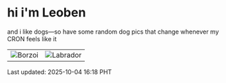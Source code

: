 # hi i'm Leoben

and i like dogs—so have some random dog pics that change whenever my CRON feels like it

|  |  |
|--------|----------|
| ![Borzoi](https://random-dog-vercel.vercel.app/api/random-borzoi?v=1759565885) | ![Labrador](https://random-dog-vercel.vercel.app/api/random-labrador?v=1759565885) |

Last updated: 2025-10-04 16:18 PHT
